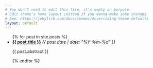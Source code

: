 ```yaml
---
# You don't need to edit this file, it's empty on purpose.
# Edit theme's home layout instead if you wanna make some changes
# See: https://jekyllrb.com/docs/themes/#overriding-theme-defaults
layout: default
---
```


<ul>
  {% for post in site.posts %}
    <li>
      <a href="{{ post.url }}"><strong>{{ post.title }}</strong></a> <em>{{ post.date | date: "%Y-%m-%d" }}</em>
      <p>{{ post.abstract }}</p>
    </li>
  {% endfor %}
</ul>
